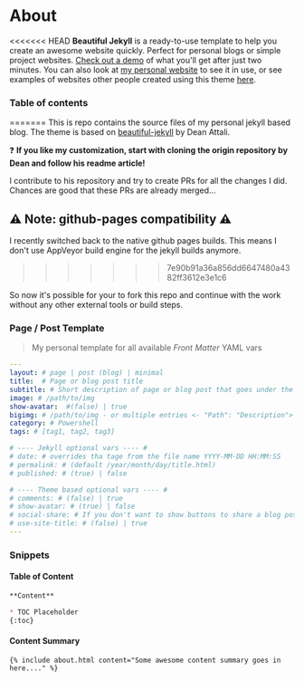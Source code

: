 # About

<<<<<<< HEAD
**Beautiful Jekyll** is a ready-to-use template to help you create an awesome website quickly. Perfect for personal blogs or simple project websites.  [Check out a demo](http://deanattali.com/beautiful-jekyll) of what you'll get after just two minutes.  You can also look at [my personal website](http://deanattali.com) to see it in use, or see examples of websites other people created using this theme [here](#showcased-users-success-stories).

### Table of contents
=======
This is repo contains the source files of my personal jekyll based blog.
The theme is based on [beautiful-jekyll](https://github.com/daattali/beautiful-jekyll) by Dean Attali.

❓ **If you like my customization, start with cloning the origin repository by Dean and follow his readme article!**

I contribute to his repository and try to create PRs for all the changes I did. Chances are good that these PRs are already merged...


## ⚠️ Note: github-pages compatibility ⚠️

I recently switched back to the native github pages builds. This means I don't use AppVeyor build engine for the
jekyll builds anymore.
>>>>>>> 7e90b91a36a856dd6647480a4382ff3612e3e1c6

So now it's possible for your to fork this repo and continue with the work without any other external tools or build
steps.

### Page / Post Template
> My personal template for all available *Front Matter* YAML vars

```YAML
---
layout: # page | post (blog) | minimal
title:	# Page or blog post title
subtitle: # Short description of page or blog post that goes under the title
image: # /path/to/img
show-avatar:  #(false) | true
bigimg:	# /path/to/img - or multiple entries <- "Path": "Description">
category: # Powershell
tags: # [tag1, tag2, tag3]

# ---- Jekyll optional vars ---- #
# date: # overrides tha tage from the file name YYYY-MM-DD HH:MM:SS
# permalink: # (default /year/month/day/title.html)
# published: # (true) | false

# ---- Theme based optional vars ---- #
# comments: # (false) | true
# show-avatar: # (true) | false
# social-share: # If you don't want to show buttons to share a blog post on social media, use social-share: false (this feature is turned on by default).
# use-site-title: # (false) | true
---
```

### Snippets

#### Table of Content

```markdown
**Content**

* TOC Placeholder
{:toc}
```

#### Content Summary
```
{% include about.html content="Some awesome content summary goes in here...." %}
```
